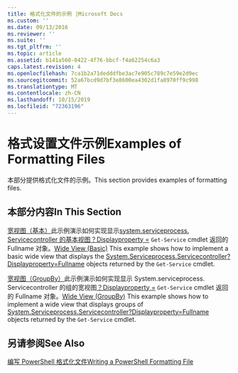 ```yaml
---
title: 格式化文件的示例 |Microsoft Docs
ms.custom: ''
ms.date: 09/13/2016
ms.reviewer: ''
ms.suite: ''
ms.tgt_pltfrm: ''
ms.topic: article
ms.assetid: b141a560-0422-4f76-bbcf-f4a62254c6a3
caps.latest.revision: 4
ms.openlocfilehash: 7ca1b2a71dedddfbe3ac7e905c789c7e59e2d9ec
ms.sourcegitcommit: 52a67bcd9d7bf3e8600ea4302d1fa8970ff9c998
ms.translationtype: MT
ms.contentlocale: zh-CN
ms.lasthandoff: 10/15/2019
ms.locfileid: "72363196"
---
```

# <a name="examples-of-formatting-files"></a><span data-ttu-id="0893b-102">格式设置文件示例</span><span class="sxs-lookup"><span data-stu-id="0893b-102">Examples of Formatting Files</span></span>

<span data-ttu-id="0893b-103">本部分提供格式化文件的示例。</span><span class="sxs-lookup"><span data-stu-id="0893b-103">This section provides examples of formatting files.</span></span>

## <a name="in-this-section"></a><span data-ttu-id="0893b-104">本部分内容</span><span class="sxs-lookup"><span data-stu-id="0893b-104">In This Section</span></span>

<span data-ttu-id="0893b-105">[宽视图（基本）](./wide-view-basic.md)此示例演示如何实现显示[system.serviceprocess. Servicecontroller 的基本视图？Displayproperty =](/dotnet/api/System.ServiceProcess.ServiceController) `Get-Service` cmdlet 返回的 Fullname 对象。</span><span class="sxs-lookup"><span data-stu-id="0893b-105">[Wide View (Basic)](./wide-view-basic.md) This example shows how to implement a basic wide view that displays the [System.Serviceprocess.Servicecontroller?Displayproperty=Fullname](/dotnet/api/System.ServiceProcess.ServiceController) objects returned by the `Get-Service` cmdlet.</span></span>

<span data-ttu-id="0893b-106">[宽视图（GroupBy）](./wide-view-groupby.md)此示例演示如何实现显示 System.serviceprocess. Servicecontroller 的组的宽视图[？Displayproperty =](/dotnet/api/System.ServiceProcess.ServiceController) `Get-Service` cmdlet 返回的 Fullname 对象。</span><span class="sxs-lookup"><span data-stu-id="0893b-106">[Wide View (GroupBy)](./wide-view-groupby.md) This example shows how to implement a wide view that displays groups of [System.Serviceprocess.Servicecontroller?Displayproperty=Fullname](/dotnet/api/System.ServiceProcess.ServiceController) objects returned by the `Get-Service` cmdlet.</span></span>

## <a name="see-also"></a><span data-ttu-id="0893b-107">另请参阅</span><span class="sxs-lookup"><span data-stu-id="0893b-107">See Also</span></span>

[<span data-ttu-id="0893b-108">编写 PowerShell 格式化文件</span><span class="sxs-lookup"><span data-stu-id="0893b-108">Writing a PowerShell Formatting File</span></span>](./writing-a-powershell-formatting-file.md)
